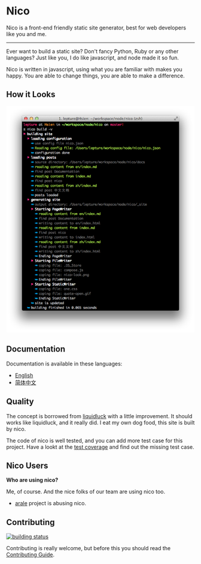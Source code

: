 # Nico

Nico is a front-end friendly static site generator, best for web developers like you and me.

-----------

Ever want to build a static site? Don't fancy Python, Ruby or any other languages? Just like you, I do like javascript, and node made it so fun.

Nico is written in javascript, using what you are familiar with makes you happy. You are able to change things, you are able to make a difference.


## How it Looks

![nico](./nico-look.png)


## Documentation

Documentation is available in these languages:

- [English](./en/)
- [简体中文](./zh/)


## Quality

The concept is borrowed from [liquidluck](http://lab.lepture.com/liquidluck/) with a little improvement. It should works like liquidluck, and it really did. I eat my own dog food, this site is built by nico.

The code of nico is well tested, and you can add more test case for this project.
Have a lookt at the [test coverage](./coverage) and find out the missing test case.


## Nico Users

**Who are using nico?**

Me, of course. And the nice folks of our team are using nico too.

- [arale](http://aralejs.org) project is abusing nico.


## Contributing

[![building status](https://secure.travis-ci.org/lepture/nico.png?branch=master)](https://travis-ci.org/lepture/nico)

Contributing is really welcome, but before this you should read the [Contributing Guide](https://github.com/lepture/nico/blob/master/CONTRIBUTING.md).
